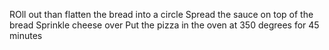 ROll out than flatten the bread into a circle
Spread the sauce on top of the bread
Sprinkle cheese over
Put the pizza in the oven at 350 degrees for 45 minutes